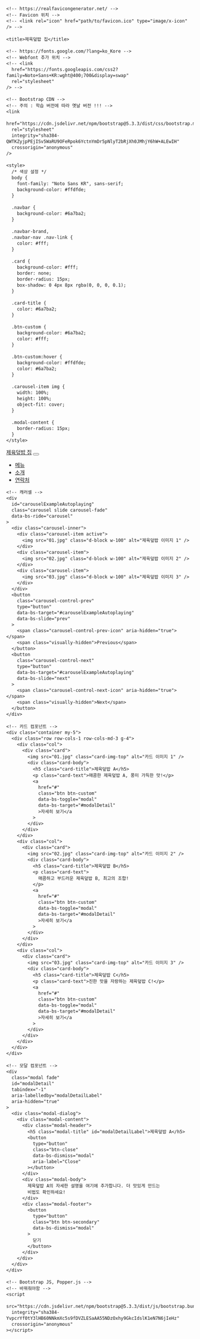 <!DOCTYPE html>
<html lang="ko">
  <head>
    <meta charset="UTF-8" />
    <meta name="viewport" content="width=device-width, initial-scale=1.0" />
    <meta
      name="description"
      content="맛있는 제육덮밥을 즐길 수 있는 제육덮밥 전문점"
    />
    <meta property="og:title" content="제육덮밥 집" />
    <meta
      property="og:description"
      content="맛있는 제육덮밥을 즐길 수 있는 제육덮밥 전문점입니다. 다양한 메뉴와 함께합니다!"
    />
    <!-- <meta property="og:image" content="path/to/og-image.jpg" /> -->

    <!-- https://realfavicongenerator.net/ -->
    <!-- Favicon 위치 -->
    <!-- <link rel="icon" href="path/to/favicon.ico" type="image/x-icon" /> -->

    <title>제육덮밥 집</title>

    <!-- https://fonts.google.com/?lang=ko_Kore -->
    <!-- Webfont 추가 위치 -->
    <!-- <link
      href="https://fonts.googleapis.com/css2?family=Noto+Sans+KR:wght@400;700&display=swap"
      rel="stylesheet"
    /> -->

    <!-- Bootstrap CDN -->
    <!-- 주의 : 학습 버전에 따라 옛날 버전 !!! -->
    <link
      href="https://cdn.jsdelivr.net/npm/bootstrap@5.3.3/dist/css/bootstrap.min.css"
      rel="stylesheet"
      integrity="sha384-QWTKZyjpPEjISv5WaRU9OFeRpok6YctnYmDr5pNlyT2bRjXh0JMhjY6hW+ALEwIH"
      crossorigin="anonymous"
    />

    <style>
      /* 색상 설정 */
      body {
        font-family: "Noto Sans KR", sans-serif;
        background-color: #ffdfde;
      }

      .navbar {
        background-color: #6a7ba2;
      }

      .navbar-brand,
      .navbar-nav .nav-link {
        color: #fff;
      }

      .card {
        background-color: #fff;
        border: none;
        border-radius: 15px;
        box-shadow: 0 4px 8px rgba(0, 0, 0, 0.1);
      }

      .card-title {
        color: #6a7ba2;
      }

      .btn-custom {
        background-color: #6a7ba2;
        color: #fff;
      }

      .btn-custom:hover {
        background-color: #ffdfde;
        color: #6a7ba2;
      }

      .carousel-item img {
        width: 100%;
        height: 100%;
        object-fit: cover;
      }

      .modal-content {
        border-radius: 15px;
      }
    </style>

  </head>

  <body>
    <!-- 네비게이션 바 -->
    <nav class="navbar navbar-expand-lg">
      <div class="container">
        <a class="navbar-brand" href="#">제육덮밥 집</a>
        <button
          class="navbar-toggler"
          type="button"
          data-bs-toggle="collapse"
          data-bs-target="#navbarNav"
          aria-controls="navbarNav"
          aria-expanded="false"
          aria-label="Toggle navigation"
        >
          <span class="navbar-toggler-icon"></span>
        </button>
        <div class="collapse navbar-collapse" id="navbarNav">
          <ul class="navbar-nav ms-auto">
            <li class="nav-item">
              <a class="nav-link" href="#">메뉴</a>
            </li>
            <li class="nav-item">
              <a class="nav-link" href="#">소개</a>
            </li>
            <li class="nav-item">
              <a class="nav-link" href="#">연락처</a>
            </li>
          </ul>
        </div>
      </div>
    </nav>

    <!-- 캐러셀 -->
    <div
      id="carouselExampleAutoplaying"
      class="carousel slide carousel-fade"
      data-bs-ride="carousel"
    >
      <div class="carousel-inner">
        <div class="carousel-item active">
          <img src="01.jpg" class="d-block w-100" alt="제육덮밥 이미지 1" />
        </div>
        <div class="carousel-item">
          <img src="02.jpg" class="d-block w-100" alt="제육덮밥 이미지 2" />
        </div>
        <div class="carousel-item">
          <img src="03.jpg" class="d-block w-100" alt="제육덮밥 이미지 3" />
        </div>
      </div>
      <button
        class="carousel-control-prev"
        type="button"
        data-bs-target="#carouselExampleAutoplaying"
        data-bs-slide="prev"
      >
        <span class="carousel-control-prev-icon" aria-hidden="true"></span>
        <span class="visually-hidden">Previous</span>
      </button>
      <button
        class="carousel-control-next"
        type="button"
        data-bs-target="#carouselExampleAutoplaying"
        data-bs-slide="next"
      >
        <span class="carousel-control-next-icon" aria-hidden="true"></span>
        <span class="visually-hidden">Next</span>
      </button>
    </div>

    <!-- 카드 컴포넌트 -->
    <div class="container my-5">
      <div class="row row-cols-1 row-cols-md-3 g-4">
        <div class="col">
          <div class="card">
            <img src="01.jpg" class="card-img-top" alt="카드 이미지 1" />
            <div class="card-body">
              <h5 class="card-title">제육덮밥 A</h5>
              <p class="card-text">매콤한 제육덮밥 A, 풍미 가득한 맛!</p>
              <a
                href="#"
                class="btn btn-custom"
                data-bs-toggle="modal"
                data-bs-target="#modalDetail"
                >자세히 보기</a
              >
            </div>
          </div>
        </div>
        <div class="col">
          <div class="card">
            <img src="02.jpg" class="card-img-top" alt="카드 이미지 2" />
            <div class="card-body">
              <h5 class="card-title">제육덮밥 B</h5>
              <p class="card-text">
                매콤하고 부드러운 제육덮밥 B, 최고의 조합!
              </p>
              <a
                href="#"
                class="btn btn-custom"
                data-bs-toggle="modal"
                data-bs-target="#modalDetail"
                >자세히 보기</a
              >
            </div>
          </div>
        </div>
        <div class="col">
          <div class="card">
            <img src="03.jpg" class="card-img-top" alt="카드 이미지 3" />
            <div class="card-body">
              <h5 class="card-title">제육덮밥 C</h5>
              <p class="card-text">진한 맛을 자랑하는 제육덮밥 C!</p>
              <a
                href="#"
                class="btn btn-custom"
                data-bs-toggle="modal"
                data-bs-target="#modalDetail"
                >자세히 보기</a
              >
            </div>
          </div>
        </div>
      </div>
    </div>

    <!-- 모달 컴포넌트 -->
    <div
      class="modal fade"
      id="modalDetail"
      tabindex="-1"
      aria-labelledby="modalDetailLabel"
      aria-hidden="true"
    >
      <div class="modal-dialog">
        <div class="modal-content">
          <div class="modal-header">
            <h5 class="modal-title" id="modalDetailLabel">제육덮밥 A</h5>
            <button
              type="button"
              class="btn-close"
              data-bs-dismiss="modal"
              aria-label="Close"
            ></button>
          </div>
          <div class="modal-body">
            제육덮밥 A의 자세한 설명을 여기에 추가합니다. 더 맛있게 만드는
            비법도 확인하세요!
          </div>
          <div class="modal-footer">
            <button
              type="button"
              class="btn btn-secondary"
              data-bs-dismiss="modal"
            >
              닫기
            </button>
          </div>
        </div>
      </div>
    </div>

    <!-- Bootstrap JS, Popper.js -->
    <!-- 바꿔줘야함 -->
    <script
      src="https://cdn.jsdelivr.net/npm/bootstrap@5.3.3/dist/js/bootstrap.bundle.min.js"
      integrity="sha384-YvpcrYf0tY3lHB60NNkmXc5s9fDVZLESaAA55NDzOxhy9GkcIdslK1eN7N6jIeHz"
      crossorigin="anonymous"
    ></script>

  </body>
</html>
